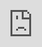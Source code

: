 <!--t Update 25 - Untangling Quantum t-->
<!--tag 2018,archive,dev,thinkboxly,updates tag-->
<!--image /content/images/update-25-untangling-quantum/update-banner-1024x512.jpg image-->
  
It's been four weeks since the last regular update on VNgen. While normally that'd be enough time for some major changes and improvements, between the holidays and personal family matters holding back development, this weekend's focus will be slightly different than usual, with regular VNgen updates to resume next time.  
  
Even with delays and reduced work hours, however, progress has certainly been made. Some of it has been largely experimental and required rolling back, but not without gaining valuable knowledge in the process. The rest has been the polar opposite: fundamental changes and enhancements to VNgen's core framework, Quantum.  
  
Unless you've seen Quantum's codebase for yourself―and unless you're me, you haven't―it might seem like a bit of a nebulous black box considering the way I've spoken about it and how even on its [product page](https://xga.one/quantum/) there's no option to buy or download Quantum for yourself. But the reason for this is less to keep it a secret than it is because... well, you probably wouldn't find it very exciting if you could. Unlike VNgen, Quantum functions don't accomplish big tasks for you in a single keystroke. Instead, Quantum is designed as a framework for writing code that tackles those big tasks.  
  
Put simply, Quantum provides a means of executing code in sequence—which is much more complex than it sounds. It removes the element of CPU cycles from programming logic so that all developers have to worry about is real-world time instead. This is such a fundamental change to the way projects are designed that it's nearly impossible to add Quantum in after the fact without simply rewriting. It'd be like converting linear logic to state machines, to name another programming technique.  
  
Chronological sequences are everywhere in almost any programming project, but until now there hasn't been a standardized method or framework for handling all of them. This has led to scenarios like remasters of old games being locked to 30 frames per-second because the game logic itself is designed to operate at that speed (even though modern hardware could easily run it much faster). The accepted solution today is to adjust timing values by "delta time", or the difference (delta) between the time it took to process the previous frame and the current one. However, there's no universally accepted method for utilizing delta time, either.  
  
Although Quantum itself is not a timing function, by providing that standard it solves the timing problem while also providing numerous other features to boot.  
  
And here's where we get to the new stuff. A while back, I introduced the command console to VNgen as a quick way of navigating and debugging the engine in real-time. It's a handy feature, and while I don't add new code to Quantum on a whim, I found myself wishing it was built-in at the very core often enough that I decided to do just that.  
  

<iframe src="https://gfycat.com/ifr/FlimsySlowHawaiianmonkseal" frameborder="0" scrolling="no" width="100%" height="100%" style="position:absolute;top:0;left:0;" allowfullscreen></iframe>

  
The new command console, dubbed QCMD, might not look all that different from the one already present in VNgen, but under the hood it's a total rewrite. QCMD is more compact, more efficient, and more powerful in a variety of ways.  
  
Crucially, QCMD is portable. Like Quantum itself, it's designed to fit within the scope of any project, and can be added to any project by itself without dependencies. By contrast, VNgen's original command console was spread throughout engine code, making it rather unmanageable. QCMD is also designed to initialize only the minimum required variables until called, meaning using it in consumer products won't occupy unnecessary resources for end-users—a process it handles automatically.  
  
But the real advantage of QCMD, and the change that made it a viable candidate for addition to Quantum, is that commands are externally defined. A handful of basic commands are included by default, and developers can easily add their own which will be cross-compatible with any Quantum-based products moving forward. VNgen being one of them, this means advanced users have the power to add their own debug functions specifically for their visual novel projects to speed up and smooth out development.  
  
[![](/content/images/update-25-untangling-quantum/qcmd-example.png)](/content/images/update-25-untangling-quantum/qcmd-example.png)  
_A sample custom QCMD command script. Yep, it's that simple!_  
QCMD will be included in the next update of VNgen. If you haven't taken advantage yet, VNgen is still available in Early Access on both [Itch.io](https://xgasoft.itch.io/vngen) and the [GameMaker Marketplace](https://marketplace.yoyogames.com/assets/6083/vngen-visual-novel-engine) at a **33% discount**, good until the v1.0 release—which is coming up soon, so act now!  
  
And with that, I leave you with your weekly Yugure no Kagami status report. Expect big things to develop in this space in 2018!  
  

## Yugure no Kagami Status Report

[What is Yugure no Kagami? Click here to learn more!](http://www.ynkgame.com/)table span { background-color: #06F; color: #FFF; padding: 5px 10px; display: inline-block; }  

**Script:**

100%

**Artwork:**

1%

**Music:**

100%

**Programming:**

75%

**Voice:**

0%
